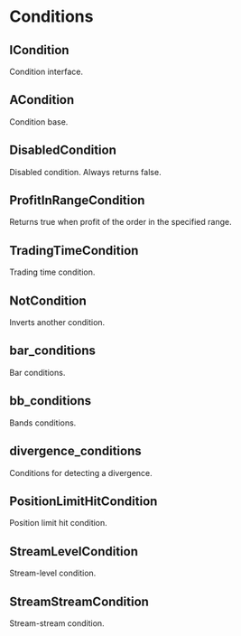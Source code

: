 # Conditions

## ICondition

Condition interface.

## ACondition

Condition base.

## DisabledCondition

Disabled condition. Always returns false.

## ProfitInRangeCondition

Returns true when profit of the order in the specified range.

## TradingTimeCondition

Trading time condition.

## NotCondition

Inverts another condition.

## bar_conditions

Bar conditions.

## bb_conditions

Bands conditions.

## divergence_conditions

Conditions for detecting a divergence.

## PositionLimitHitCondition

Position limit hit condition.

## StreamLevelCondition

Stream-level condition.

## StreamStreamCondition

Stream-stream condition.